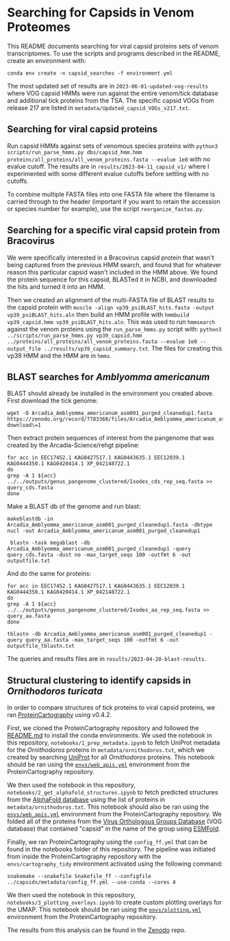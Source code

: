 # Searching for Capsids in Venom Proteomes

This README documents searching for viral capsid proteins sets of venom transcriptomes. To use the scripts and programs described in the README, create an environment with:
```
conda env create -n capsid_searches -f environment.yml
```

The most updated set of results are in `2023-06-01-updated-vog-results` where VOG capsid HMMs were run against the entire venom/tick database and 
additional tick proteins from the TSA. The specific capsid VOGs from release 217 are listed in `metadata/Updated_capsid_VOGs_v217.txt`. 

## Searching for viral capsid proteins
Run capsid HMMs against sets of venomous species proteins with `python3 scripts/run_parse_hmms.py dbs/capsid_hmm.hmm proteins/all_proteins/all_venom_proteins.fasta --evalue 1e0` with no evalue cutoff. The results are in `results/2023-04-11_capsid_v1/` where I experimented with some different evalue cutoffs before settling with no cutoffs.

To combine multiple FASTA files into one FASTA file where the filename is carried through to the header (important if you want to retain the accession or species number for example), use the script `reorganize_fastas.py`.

## Searching for a specific viral capsid protein from Bracovirus
We were specifically interested in a Bracovirus capsid protein that wasn't being captured from the previous HMM search, and found that for whatever reason this particular capsid wasn't included in the HMM above. We found the protein sequence for this capsid, BLASTed it in NCBI, and downloaded the hits and turned it into an HMM.

Then we created an alignment of the multi-FASTA file of BLAST results to the capsid protein with `muscle -align vp39_psiBLAST_hits.fasta -output vp39_psiBLAST_hits.aln` then build an HMM profile with `hmmbuild vp39_capsid.hmm vp39_psiBLAST_hits.aln`. This was used to run `hmmsearch` against the venom proteins using the `run_parse_hmms.py` script with: `python3 ../scripts/run_parse_hmms.py vp39_capsid.hmm ../proteins/all_proteins/all_venom_proteins.fasta --evalue 1e0 --output_file ../results/vp39_capsid_summary.txt`. The files for creating this vp39 HMM and the HMM are in `hmms`.

## BLAST searches for _Amblyomma americanum_
BLAST should already be installed in the environment you created above. First download the tick genome:
```
wget -O Arcadia_Amblyomma_americanum_asm001_purged_cleanedup1.fasta https://zenodo.org/record/7783368/files/Arcadia_Amblyomma_americanum_asm001_purged_cleanedup1.fasta\?download\=1
```

Then extract protein sequences of interest from the pangenome that was created by the Arcadia-Science/rehgt pipeline:
```
for acc in EEC17452.1 KAG0427517.1 KAG0443635.1 EEC12039.1 KAG0444350.1 KAG0420414.1 XP_042148722.1
do
grep -A 1 ${acc} ../../outputs/genus_pangenome_clustered/Ixodes_cds_rep_seq.fasta >> query_cds.fasta
done
```

Make a BLAST db of the genome and run blast:
```
makeblastdb -in Arcadia_Amblyomma_americanum_asm001_purged_cleanedup1.fasta -dbtype nucl -out Arcadia_Amblyomma_americanum_asm001_purged_cleanedup1

 blastn -task megablast -db Arcadia_Amblyomma_americanum_asm001_purged_cleanedup1 -query query_cds.fasta -dust no -max_target_seqs 100 -outfmt 6 -out outputfile.txt
```

And do the same for proteins:
```
for acc in EEC17452.1 KAG0427517.1 KAG0443635.1 EEC12039.1 KAG0444350.1 KAG0420414.1 XP_042148722.1
do
grep -A 1 ${acc} ../../outputs/genus_pangenome_clustered/Ixodes_aa_rep_seq.fasta >> query_aa.fasta
done

tblastn -db Arcadia_Amblyomma_americanum_asm001_purged_cleanedup1 -query query_aa.fasta -max_target_seqs 100 -outfmt 6 -out outputfile_tblastn.txt
```

The queries and results files are in `results/2023-04-20-blast-results`.

## Structural clustering to identify capsids in *Ornithodoros turicata*

In order to compare structures of tick proteins to viral capsid proteins, we ran [ProteinCartography](https://github.com/Arcadia-Science/ProteinCartography/tree/v0.4.2) using v0.4.2. 

First, we cloned the ProteinCartography repository and followed the [README.md](https://github.com/Arcadia-Science/ProteinCartography/blob/main/README.md) to install the conda environments. We used the notebook in this repository, `notebooks/1_prep_metadata.ipynb` to fetch UniProt metadata for the *Ornithodoros* proteins in `metadata/ornithodoros.txt`, which we created by searching [UniProt](https://www.uniprot.org) for all *Ornithodoros* proteins. This notebook should be ran using the [`envs/web_apis.yml`](https://github.com/Arcadia-Science/ProteinCartography/blob/v0.4.2/envs/web_apis.yml) environment from the ProteinCartography repository.

We then used the notebook in this repository, `notebooks/2_get_alphafold_structures.ipynb` to fetch predicted structures from the [AlphaFold database](https://alphafold.ebi.ac.uk) using the list of proteins in `metadata/ornithodoros.txt`. This notebook should also be ran using the [`envs/web_apis.yml`](https://github.com/Arcadia-Science/ProteinCartography/blob/v0.4.2/envs/web_apis.yml) environment from the ProteinCartography repository. We folded all of the proteins from the [Virus Orthologous Groups Database](https://vogdb.org) (VOG database) that contained "capsid" in the name of the group using [ESMFold](https://www.science.org/doi/10.1126/science.ade2574).

Finally, we ran ProteinCartography using the `config_ff.yml` that can be found in the notebooks folder of this repository. The pipeline was initiated from inside the ProteinCartography repository with the `envs/cartography_tidy` environment activated using the following command: 
```
snakemake --snakefile Snakefile_ff --configfile ../capsids/metadata/config_ff.yml --use-conda --cores 4
```
We then used the notebook in this repository, `notebooks/3_plotting_overlays.ipynb` to create custom plotting overlays for the UMAP. This notebook should be ran using the [`envs/plotting.yml`](https://github.com/Arcadia-Science/ProteinCartography/blob/v0.4.2/envs/plotting.yml) environment from the ProteinCartography repository. 

The results from this analysis can be found in the [Zenodo](10.5281/zenodo.12796464) repo.
